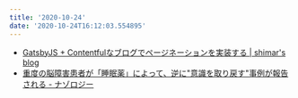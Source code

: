 ```yaml
---
title: '2020-10-24'
date: '2020-10-24T16:12:03.554895'
---
```


* [GatsbyJS + Contentfulなブログでページネーションを実装する | shimar's blog](https://blog.shimar.me/2020/05/27/gatsbyjs-contentful-pagination
)
* [重度の脳障害患者が「睡眠薬」によって、逆に"意識を取り戻す"事例が報告される - ナゾロジー](https://nazology.net/archives/71845)